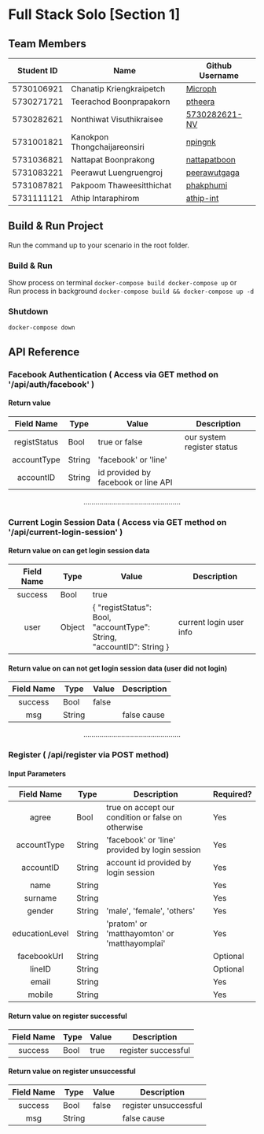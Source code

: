 # Full Stack Solo [Section 1]

## Team Members
| Student ID | Name                         | Github Username |
| :------------: | --------------------------------- | ------------------ |
| 5730106921 | Chanatip Kriengkraipetch     | [Microph](https://github.com/Microph) |
| 5730271721 | Teerachod Boonprapakorn      | [ptheera](https://github.com/ptheera) |
| 5730282621 | Nonthiwat Visuthikraisee     | [5730282621-NV](https://github.com/5730282621-NV) |
| 5731001821 | Kanokpon Thongchaijareonsiri | [npingnk](https://github.com/npingnk) |
| 5731036821 | Nattapat Boonprakong         | [nattapatboon](https://github.com/nattapatboon) |
| 5731083221 | Peerawut Luengruengroj       | [peerawutgaga](https://github.com/peerawutgaga) |
| 5731087821 | Pakpoom Thaweesitthichat     | [phakphumi](https://github.com/phakphumi) |
| 5731111121 | Athip Intaraphirom           | [athip-int](https://github.com/athip-int) |

## Build & Run Project
Run the command up to your scenario in the root folder.
### Build & Run
Show process on terminal `docker-compose build docker-compose up` or <br>
Run process in background `docker-compose build && docker-compose up -d`
### Shutdown
`docker-compose down`

## API Reference

### Facebook Authentication ( Access via GET method on '/api/auth/facebook' )
#### Return value
| Field Name | Type | Value | Description |
| :------------: | --------------------------------- | ------------------ | ------------------ |
| registStatus | Bool | true or false | our system register status |
| accountType | String | 'facebook' or 'line' |  |
| accountID | String | id provided by facebook or line API |  |

<p align="center">.................................................</p>

### Current Login Session Data ( Access via GET method on '/api/current-login-session' )
#### Return value on can get login session data
| Field Name | Type | Value | Description |
| :------------: | --------------------------------- | ------------------ | ------------------ |
| success | Bool | true | |
| user | Object | { "registStatus": Bool,<br> "accountType": String,<br> "accountID": String } | current login user info |

#### Return value on can not get login session data (user did not login)
| Field Name | Type | Value | Description |
| :------------: | --------------------------------- | ------------------ | ------------------ |
| success | Bool | false | |
| msg | String |  | false cause |

<p align="center">.................................................</p>

### Register ( /api/register via POST method)

#### Input Parameters
| Field Name | Type | Description | Required? |
| :------------: | --------------------------------- | ------------------ | ------------------ |
| agree | Bool | true on accept our condition or false on otherwise | Yes |
| accountType | String | 'facebook' or 'line' provided by login session | Yes |
| accountID | String | account id provided by login session | Yes |
| name | String | | Yes |
| surname | String | | Yes |
| gender | String | 'male', 'female', 'others' | Yes|
| educationLevel | String | 'pratom' or 'matthayomton' or 'matthayomplai' | Yes |
| facebookUrl | String | | Optional |
| lineID | String | | Optional |
| email | String | | Yes |
| mobile | String | | Yes |
#### Return value on register successful
| Field Name | Type | Value | Description |
| :------------: | --------------------------------- | ------------------ | ------------------ |
| success | Bool | true | register successful |
#### Return value on register unsuccessful
| Field Name | Type | Value | Description |
| :------------: | --------------------------------- | ------------------ | ------------------ |
| success | Bool | false | register unsuccessful |
| msg | String | | false cause |
